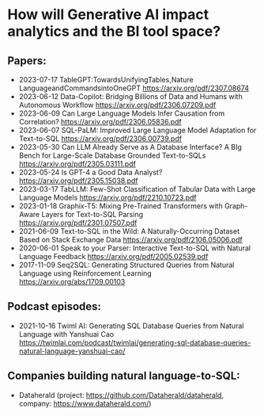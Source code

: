 # How will Generative AI impact analytics and the BI tool space? 

## Papers:
+ 2023-07-17 TableGPT:TowardsUnifyingTables,Nature LanguageandCommandsintoOneGPT https://arxiv.org/pdf/2307.08674
+ 2023-06-12 Data-Copilot: Bridging Billions of Data and Humans with Autonomous Workflow https://arxiv.org/pdf/2306.07209.pdf
+ 2023-06-09 Can Large Language Models Infer Causation from Correlation? https://arxiv.org/pdf/2306.05836.pdf
+ 2023-06-07 SQL-PaLM: Improved Large Language Model Adaptation for Text-to-SQL https://arxiv.org/pdf/2306.00739.pdf
+ 2023-05-30 Can LLM Already Serve as A Database Interface? A BIg Bench for Large-Scale Database Grounded Text-to-SQLs https://arxiv.org/pdf/2305.03111.pdf
+ 2023-05-24 Is GPT-4 a Good Data Analyst? https://arxiv.org/pdf/2305.15038.pdf
+ 2023-03-17 TabLLM: Few-Shot Classification of Tabular Data with Large Language Models https://arxiv.org/pdf/2210.10723.pdf
+ 2023-01-18 Graphix-T5: Mixing Pre-Trained Transformers with Graph-Aware Layers for Text-to-SQL Parsing https://arxiv.org/pdf/2301.07507.pdf
+ 2021-06-09 Text-to-SQL in the Wild: A Naturally-Occurring Dataset Based on Stack Exchange Data https://arxiv.org/pdf/2106.05006.pdf
+ 2020-06-01 Speak to your Parser: Interactive Text-to-SQL with Natural Language Feedback https://arxiv.org/pdf/2005.02539.pdf
+ 2017-11-09 Seq2SQL: Generating Structured Queries from Natural Language using Reinforcement Learning https://arxiv.org/abs/1709.00103

## Podcast episodes:
+ 2021-10-16 Twiml AI: Generating SQL Database Queries from Natural Language with Yanshuai Cao https://twimlai.com/podcast/twimlai/generating-sql-database-queries-natural-language-yanshuai-cao/

## Companies building natural language-to-SQL:
+ Dataherald (project: https://github.com/Dataherald/dataherald, company: https://www.dataherald.com/)

